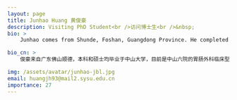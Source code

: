 ```yaml
---
layout: page
title: Junhao Huang 黄俊豪
description: Visiting PhD Student<br />访问博士生<br />&nbsp;
bio: >
    Junhao comes from Shunde, Foshan, Guangdong Province. He completed his undergraduate and master's degrees at Sun Yat-sen University. Currently, he is an MD student in Gastrointestinal Surgery at the Sixth Affiliated Hospital of Sun Yat-sen University. His aspiration is to become a physician-scientist. Inspired by the spirit of SUSTech — "Virtue | Truth | Advance" — Junhao feels privileged to join the COmics team for further studies. He looks forward to fostering friendly relationships and engaging in a labor of love together.

bio_cn: >
    俊豪来自广东佛山顺德，本科和硕士均毕业于中山大学，目前是中山六院的胃肠外科临床型博士生。他的志向是成为一名医生科学家。秉承南方科技大学“明德求是，日新自强”的校训精神，俊豪有幸加入COmics团队进一步学习，希望能与大家友好相处，一起为兴趣发电。

img: /assets/avatar/junhao-jbl.jpg
email: huangjh93@mail2.sysu.edu.cn
importance: 27
---
```



